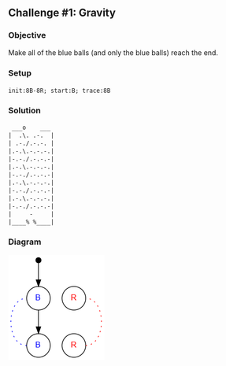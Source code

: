 ## Challenge #1: Gravity

### Objective

Make all of the blue balls (and only the blue balls) reach the end.

### Setup

`init:8B-8R; start:B; trace:8B`

### Solution

	 ___o    ___
	|  .\. .-.  |
	| .-./.-.-. |
	|.-.\.-.-.-.|
	|-.-./.-.-.-|
	|.-.\.-.-.-.|
	|-.-./.-.-.-|
	|.-.\.-.-.-.|
	|-.-./.-.-.-|
	|.-.\.-.-.-.|
	|-.-./.-.-.-|
	|     -     |
	|____% %____|

### Diagram

![Puzzle #1](../graph/PNG/puzzle01.png)
